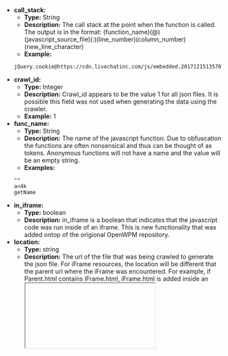 * __call_stack:__
    * __Type:__ String
    * __Description:__ The call stack at the point when the function is called. The output is in the format: (function_name)(@)(javascript_source_file)(:)(line_number)(column_number)(new_line_character)
    * __Example:__ 
    ```
    jQuery.cookie@https://cdn.livechatinc.com/js/embedded.20171215135707.js:5:8393\nStore</s.get@https://cdn.livechatinc.com/js/embedded.20171215135707.js:8:3323\nStore</</s[p]@https://cdn.livechatinc.com/js/embedded.20171215135707.js:8:3746\nWindowsCommunicator.prototype.startCheckingForMainWindow/e<@https://cdn.livechatinc.com/js/embedded.20171215135707.js:10:11730
    ```
* __crawl_id:__
    * __Type:__ Integer
    * __Description:__ Crawl_id appears to be the value 1 for all json files. It is possible this field was not used when generating the data using the crawler.
    * __Example:__ 1
* __func_name:__
    * __Type:__ String
    * __Description:__ The name of the javascript function. Due to obfuscation the functions are often nonsensical and thus can be thought of as tokens. Anonymous functions will not have a name and the value will be an empty string.
    * __Examples:__ 
    ```
    ""
    a<4k
    getName
    ```
* __in_iframe:__
    * __Type:__ boolean
    * __Description:__ in_iframe is a boolean that indicates that the javascript code was run inside of an iframe. This is new functionality that was added ontop of the origional OpenWPM repository.
* __location:__
    * __Type:__ string
    * __Description:__ The url of the file that was being crawled to generate the json file. For iFrame resources, the location will be different that the parent url where the iFrame was encountered. For example, if Parent.html contains iFrame.html, iFrame.html is added inside an <iframe> tag. Inside iFrame.html a line of javascript such as: alert("window.location") is used to assert the location of content. When openWPM queries content that is inside iFrame.html which is found on Parent.html the location of the content is reported as: iFrame.html not Parent.html.

Due to the paralellization of the crawl, the iFrame content can not be associated with the parent site on which it was encountered, only the __in_iframe__ filed can indicate whether the content was executed inside an iFrame or not. All objects in a json file that were accessed from the crawled page outside of an iFrame should have the same location value. The url can be for any type of file such as .html, .js or have no file extension.
    * __Examples:__ 
    ```
    https://www.dresslily.com/bottom-c-36.html
    http://www.vidalfrance.com/component/forme/?fid=2
    ```
* __operation:__
    * __Type:__ string
    * __Description:__ Corresponds to the "symbol" field. Operation is a call if the symbol is a method. Get/set operations get and set symbols that are properties with values. 
    * __Possible Values:__ get, call, set
* __script_col:__
    * __Type:__ string
    * __Description:__  The column in the `script_line` where the function call starts. Note: currently some string do not contain numbers, but instead they contain urls such as the example bellow.
    * __Examples:__ 
    ```
    57
    211
    //hdjs.hiido.com/hiido_internal.js?siteid=mhssj
    ```
* __script_line:__
    * __Type:__ string
    * __Description:__ The line in the file, indicated in the above `location` element, where the function call is located. Note: Currently some strings do not contain numbers, but instead they contain the protocol identifier for a url, such as in the example bellow.
    * __Examples:__ 
    ```
    12
    129
    http
    https
    ```
* __script_loc_eval:__
    * __Type:__ string
    * __Description:__ If a function call is generated using the `eval()` function, or is created using `new Function()`, then the "script_loc_eval" value will be set. For example `eval("console.log('my message')")` or `var log = new Function("message", "console.log(message)"); log("my message");` will both cause the "script_loc_evel" value be set when the function calls were collected. The format of "scipt_loc_eval" is: (line) (LINE_NUMBER) (>) (eval | Function) and can be repeated multiple times.  Additional information on how the eval line number is generated can be found at the bottom of the [MDN page](https://developer.mozilla.org/en-US/docs/Web/JavaScript/Reference/Global_Objects/Error/Stack) which discusses the `Error` objects `stack` property. The "script_loc_eval" element is generated from this stack property.
    * __Examples:__ 
    ```
    ""
    line 2 > eval
    line 70 > Function
    line 140 > eval line 232 > Function
    line 1 > Function line 1 > eval line 1 > eval
    ```
* __script_url:__
    * __Type:__ string
    * __Description:__ The url of the file where the javascript function call was run.  This may be the same value at "location", or it may be an external web url that was loaded into the website with the use of the `<script>` tag. 
    * __Examples:__ 
    ```
    http://www.google-analytics.com/analytics.js
    http://ajax.googleapis.com/ajax/libs/jquery/1.6/jquery.min.js
    http://pw.myersinfosys.com/javascripts/jquery-cookie.js?rwdv2
    https://g.alicdn.com/alilog/oneplus/blk.html#coid=52m7EjiWaj8CASPiP1nwaYXC&noid=&grd=n
    inline-cloudflare-rocketloader-executed-3.js
    /_/scs/shopping-verified-reviews-static/_/js/k=boq-shopping-verified-reviews.VerifiedReviewsBadgeUi.en_US.-JtwBcVsOWQ.O/m=_b,_tp/rt=j/d=1/excm=badgeview,_b,_tp/ed=1/rs=AC8lLkQbsBabKLQ4BgeJxo8BUz31aigxHA
    blob:http://nadgames.com/3334aa5f-24af-4c2f-9e52-fe196a0068b6
    ```
* __symbol:__
    * __Type:__ string
    * __Description:__ Either a Web API interface property (with a value) or method (which may take args as listed in "arguments" field). Symbol corresponds to "operation" field.
    * __Examples:__ 
    ``` 
    window.Storage.getItem 
    window.navigator.userAgent
    CanvasRenderingContext2D.textBaseline
    ```
* __time_stamp:__
    * __Type:__ string
    * __Description:__ The timestamp of when the javascript function information was collected. The timestamp is collected using Javascripts Date.now() function.  It is in the format YYYY-MM-DDTHH:mm:ss.sssZ. 
      * YYYY-MM-DD is the: year-month-day. 
      * "T" is a delimiter to seperate the two sections. 
      * HH:mm:ss.sss represents the: hours, minutes, seconds, and milliseconds. 
      * Z is optional and denotes the time zone. Z represents the time zone UTC+0.
    * __Examples:__ 
    ```
    2017-12-16T00:17:37.973Z
    2017-12-16T00:24:09.355Z
    2017-12-16T08:10:24.749Z
    ```
* __value:__
    * __Type:__ string
    * __Description:__ The value that the function returned.
    * __Examples:__
    ```
    ""
    {}
    Mozilla/5.0 (X11; Linux x86_64; rv:52.0) Gecko/20100101 Firefox/52.0
    \_ga=GA1.2.1076416180.1513383458; \_gid=GA1.2.1940452730.1513383458
    {"name": "example", "Browser": "Mozilla/5.0"}
    ```
* __arguments:__ 
	* __Type:__ object
	* __Description:__ Optional property which lists the arguments taken by the method in "symbol" field. 
	* __Examples:__ 
    ``` 
    {\"0\":\"liveAgentPc\"}
    {\"0\":\"liveAgentPage_0\",\"1\":\"http://www.alamy.com/help/what-is-model-release-property-release.aspx\"}
    ```
